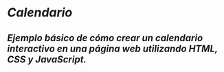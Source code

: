 # _Calendario_

## _Ejemplo básico de cómo crear un calendario interactivo en una página web utilizando HTML, CSS y JavaScript._
